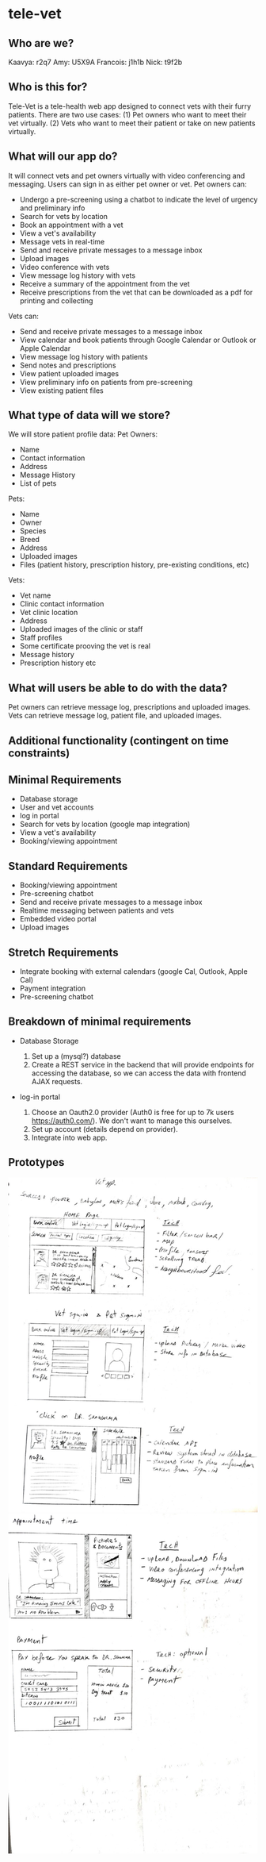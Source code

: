 # tele-vet

## Who are we?

Kaavya: r2q7
Amy: U5X9A
Francois: j1h1b
Nick: t9f2b

## Who is this for?

Tele-Vet is a tele-health web app designed to connect vets with their furry patients. There are two use cases:
(1) Pet owners who want to meet their vet virtually.
(2) Vets who want to meet their patient or take on new patients virtually.

## What will our app do?

It will connect vets and pet owners virtually with video conferencing and messaging. Users can sign in as either pet owner or vet. 
Pet owners can:
- Undergo a pre-screening using a chatbot to indicate the level of urgency and preliminary info
- Search for vets by location
- Book an appointment with a vet
- View a vet's availability
- Message vets in real-time
- Send and receive private messages to a message inbox
- Upload images
- Video conference with vets
- View message log history with vets
- Receive a summary of the appointment from the vet
- Receive prescriptions from the vet that can be downloaded as a pdf for printing and collecting

Vets can:
- Send and receive private messages to a message inbox
- View calendar and book patients through Google Calendar or Outlook or Apple Calendar
- View message log history with patients 
- Send notes and prescriptions
- View patient uploaded images
- View preliminary info on patients from pre-screening
- View existing patient files

## What type of data will we store?

We will store patient profile data: 
Pet Owners:
- Name
- Contact information
- Address
- Message History
- List of pets

Pets:
- Name
- Owner
- Species
- Breed
- Address
- Uploaded images
- Files (patient history, prescription history, pre-existing conditions, etc)

Vets:
- Vet name
- Clinic contact information
- Vet clinic location
- Address
- Uploaded images of the clinic or staff
- Staff profiles
- Some certificate prooving the vet is real
- Message history
- Prescription history etc

## What will users be able to do with the data?

Pet owners can retrieve message log, prescriptions and uploaded images. Vets can retrieve message log, patient file, and uploaded images.

## Additional functionality (contingent on time constraints)

## Minimal Requirements
- Database storage 
- User and vet accounts
- log in portal
- Search for vets by location (google map integration)
- View a vet's availability
- Booking/viewing appointment

## Standard Requirements
- Booking/viewing appointment
- Pre-screening chatbot
- Send and receive private messages to a message inbox
- Realtime messaging between patients and vets
- Embedded video portal
- Upload images

## Stretch Requirements
- Integrate booking with external calendars (google Cal, Outlook, Apple Cal)
- Payment integration
- Pre-screening chatbot

## Breakdown of minimal requirements
- Database Storage
    1. Set up a (mysql?) database
    2. Create a REST service in the backend that will provide endpoints for accessing the database, so we can access the
        data with frontend AJAX requests.

- log-in portal
    1. Choose an Oauth2.0 provider (Auth0 is free for up to 7k users https://auth0.com/). We don't want to manage this ourselves.
    2. Set up account (details depend on provider).
    3. Integrate into web app.

## Prototypes

![initialSketches](sketches.jpg)
![initialSketches2](sketches2.jpg)
